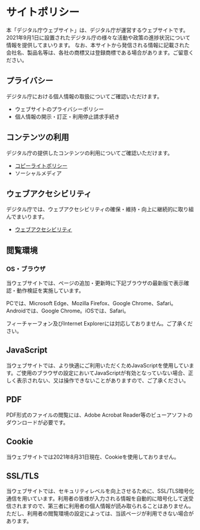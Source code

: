 # サイトポリシー

本「デジタル庁ウェブサイト」は、デジタル庁が運営するウェブサイトです。 2021年9月1日に設置されたデジタル庁の様々な活動や政策の進捗状況について情報を提供してまいります。 なお、本サイトから発信される情報に記載された会社名、製品名等は、各社の商標又は登録商標である場合があります。ご留意ください。

## プライバシー

デジタル庁における個人情報の取扱についてご確認いただけます。

- ウェブサイトのプライバシーポリシー
- 個人情報の開示・訂正・利用停止請求手続き

## コンテンツの利用

デジタル庁の提供したコンテンツの利用についてご確認いただけます。

- [コピーライトポリシー](copyright-policy.md)
- ソーシャルメディア

## ウェブアクセシビリティ

デジタル庁では、ウェブアクセシビリティの確保・維持・向上に継続的に取り組んでまいります。

- [ウェブアクセシビリティ](accessibility-statement.md)

## 閲覧環境

### OS・ブラウザ

当ウェブサイトでは、ページの追加・更新時に下記ブラウザの最新版で表示確認・動作検証を実施しています。

PCでは、Microsoft Edge、Mozilla Firefox、Google Chrome、Safari。Androidでは、Google Chrome。iOSでは、Safari。

フィーチャーフォン及びInternet Explorerには対応しておりません。ご了承ください。

## JavaScript

当ウェブサイトでは、より快適にご利用いただくためJavaScriptを使用しています。ご使用のブラウザの設定においてJavaScriptが有効となっていない場合、正しく表示されない、又は操作できないことがありますので、ご了承ください。

## PDF

PDF形式のファイルの閲覧には、Adobe Acrobat Reader等のビューアソフトのダウンロードが必要です。

## Cookie

当ウェブサイトでは2021年8月31日現在、Cookieを使用しておりません。

## SSL/TLS

当ウェブサイトでは、セキュリティレベルを向上させるために、SSL/TLS暗号化通信を用いています。利用者の皆様が入力される情報を自動的に暗号化して送受信されますので、第三者に利用者の個人情報が読み取られることはありません。ただし、利用者の閲覧環境の設定によっては、当該ページが利用できない場合があります。
